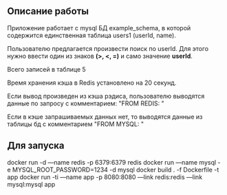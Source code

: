 <h2>Описание работы</h2>
Приложение работает с mysql БД example_schema, в которой содержится единственная таблица users1 (userId, name). 

Пользователю предлагается произвести поиск по userId. Для этого нужно ввести один из знаков **(>, <, =)** и само значение **userId**. 

Всего записей в таблице 5

Время хранения кэша в Redis установлено на 20 секунд. 

Если вывод произведен из кэша рэдиса, пользователю выводятся данные по запросу с комментарием: "FROM REDIS: "

Если в кэше запрашиваемых данных нет, то выводятся данные из таблицы бд с комментарием "FROM MYSQL: "

<h2>Для запуска</h2>
docker run -d —name redis -p 6379:6379 redis
docker run —name mysql -e MYSQL_ROOT_PASSWORD=1234 -d mysql
docker build . -f Dockerfile -t app
docker run -ti —name app -p 8080:8080 —link redis:redis —link mysql:mysql app
